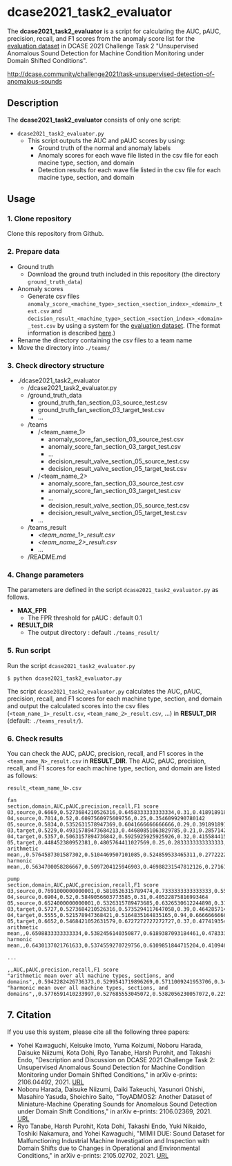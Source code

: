 # dcase2021_task2_evaluator
The **dcase2021_task2_evaluator** is a script for calculating the AUC, pAUC, precision, recall, and F1 scores from the anomaly score list for the [evaluation dataset](https://zenodo.org/record/4884786) in DCASE 2021 Challenge Task 2 "Unsupervised Anomalous Sound Detection for Machine Condition Monitoring under Domain Shifted Conditions".

http://dcase.community/challenge2021/task-unsupervised-detection-of-anomalous-sounds

## Description

The **dcase2021_task2_evaluator** consists of only one script:
- `dcase2021_task2_evaluator.py`
    - This script outputs the AUC and pAUC scores by using: 
      - Ground truth of the normal and anomaly labels
      - Anomaly scores for each wave file listed in the csv file for each macine type, section, and domain
      - Detection results for each wave file listed in the csv file for each macine type, section, and domain

## Usage
### 1. Clone repository
Clone this repository from Github.

### 2. Prepare data
- Ground truth
    - Download the ground truth included in this repository (the directory `ground_truth_data`)
- Anomaly scores
    - Generate csv files `anomaly_score_<machine_type>_section_<section_index>_<domain>_test.csv` and `decision_result_<machine_type>_section_<section_index>_<domain>_test.csv` by using a system for the [evaluation dataset](https://zenodo.org/record/4884786). (The format information is described [here](http://dcase.community/challenge2021/task-unsupervised-detection-of-anomalous-sounds#submission).) 
- Rename the directory containing the csv files to a team name
- Move the directory into `./teams/`

### 3. Check directory structure
- ./dcase2021_task2_evaluator
    - /dcase2021_task2_evaluator.py
    - /ground_truth_data
        - ground_truth_fan_section_03_source_test.csv
        - ground_truth_fan_section_03_target_test.csv
        - ...
    - /teams
        - /<team_name_1>
            - anomaly_score_fan_section_03_source_test.csv
            - anomaly_score_fan_section_03_target_test.csv
            - ...
            - decision_result_valve_section_05_source_test.csv
            - decision_result_valve_section_05_target_test.csv
        - /<team_name_2>
            - anomaly_score_fan_section_03_source_test.csv
            - anomaly_score_fan_section_03_target_test.csv
            - ...
            - decision_result_valve_section_05_source_test.csv
            - decision_result_valve_section_05_target_test.csv
        - ...
    - /teams_result
        - *<team_name_1>_result.csv*
        - *<team_name_2>_result.csv*
        - ...
    - /README.md


### 4. Change parameters
The parameters are defined in the script `dcase2021_task2_evaluator.py` as follows.
- **MAX_FPR**
    - The FPR threshold for pAUC : default 0.1
- **RESULT_DIR**
    - The output directory : default `./teams_result/`

### 5. Run script
Run the script `dcase2021_task2_evaluator.py`
```
$ python dcase2021_task2_evaluator.py
```
The script `dcase2021_task2_evaluator.py` calculates the AUC, pAUC, precision, recall, and F1 scores for each machine type, section, and domain and output the calculated scores into the csv files (`<team_name_1>_result.csv`, `<team_name_2>_result.csv`, ...) in **RESULT_DIR** (default: `./teams_result/`).

### 6. Check results
You can check the AUC, pAUC, precision, recall, and F1 scores in the `<team_name_N>_result.csv` in **RESULT_DIR**.
The AUC, pAUC, precision, recall, and F1 scores for each machine type, section, and domain are listed as follows:

`result_<team_name_N>.csv`
```
fan
section,domain,AUC,pAUC,precision,recall,F1 score
03,source,0.6669,0.5273684210526316,0.6458333333333334,0.31,0.41891891891891897
04,source,0.7014,0.52,0.6097560975609756,0.25,0.3546099290780142
05,source,0.5834,0.5352631578947369,0.6041666666666666,0.29,0.3918918918918919
03,target,0.5229,0.49315789473684213,0.44680851063829785,0.21,0.2857142857142857
04,target,0.5357,0.5063157894736842,0.5925925925925926,0.32,0.41558441558441556
05,target,0.448452380952381,0.4805764411027569,0.25,0.2833333333333333,0.265625
arithmetic mean,,0.5764587301587302,0.5104469507101085,0.524859533465311,0.27722222222222226,0.35539074019792105
harmonic mean,,0.5634700058286667,0.5097204125946903,0.46988231547812126,0.27161121188342247,0.3442384874315228

pump
section,domain,AUC,pAUC,precision,recall,F1 score
03,source,0.7691000000000001,0.5810526315789474,0.7333333333333333,0.55,0.6285714285714286
04,source,0.6904,0.52,0.5849056603773585,0.31,0.40522875816993464
05,source,0.6524000000000001,0.5326315789473685,0.6326530612244898,0.31,0.4161073825503356
03,target,0.5727,0.5273684210526316,0.5735294117647058,0.39,0.46428571428571425
04,target,0.5555,0.521578947368421,0.5164835164835165,0.94,0.6666666666666667
05,target,0.6652,0.5468421052631579,0.6727272727272727,0.37,0.4774193548387097
arithmetic mean,,0.6508833333333334,0.5382456140350877,0.6189387093184461,0.47833333333333333,0.5097132175137983
harmonic mean,,0.6430137021761633,0.5374559270729756,0.6109851844715204,0.4109468072022102,0.49138771043892926

...

,,AUC,pAUC,precision,recall,F1 score
"arithmetic mean over all machine types, sections, and domains",,0.5942282426736373,0.5299541719896269,0.5711009241953706,0.3449928942043095,0.40727750568532234
"harmonic mean over all machine types, sections, and domains",,0.5776591410233997,0.527685553045072,0.5382056230057072,0.22529948927941607,0.31763363477051193
```

## 7. Citation
If you use this system, please cite all the following three papers:
- Yohei Kawaguchi, Keisuke Imoto, Yuma Koizumi, Noboru Harada, Daisuke Niizumi, Kota Dohi, Ryo Tanabe, Harsh Purohit, and Takashi Endo, "Description and Discussion on DCASE 2021 Challenge Task 2: Unsupervised Anomalous Sound Detection for Machine Condition Monitoring under Domain Shifted Conditions," in arXiv e-prints: 2106.04492, 2021. [URL](https://arxiv.org/abs/2106.04492)
- Noboru Harada, Daisuke Niizumi, Daiki Takeuchi, Yasunori Ohishi, Masahiro Yasuda, Shoichiro Saito, "ToyADMOS2: Another Dataset of Miniature-Machine Operating Sounds for Anomalous Sound Detection under Domain Shift Conditions," in arXiv e-prints: 2106.02369, 2021. [URL](https://arxiv.org/abs/2106.02369)
- Ryo Tanabe, Harsh Purohit, Kota Dohi, Takashi Endo, Yuki Nikaido, Toshiki Nakamura, and Yohei Kawaguchi, "MIMII DUE: Sound Dataset for Malfunctioning Industrial Machine Investigation and Inspection with Domain Shifts due to Changes in Operational and Environmental Conditions," in arXiv e-prints: 2105.02702, 2021. [URL](https://arxiv.org/abs/2105.02702)

